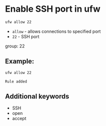 # Enable SSH port in ufw

```bash
ufw allow 22
```

- `allow` - allows connections to specified port
- `22` - SSH port

group: 22

## Example: 
```bash
ufw allow 22
```
```
Rule added

```

## Additional keywords
- SSH
- open
- accept
